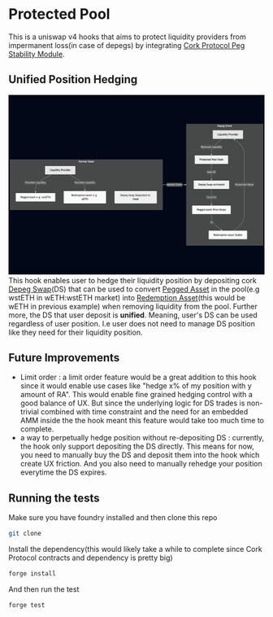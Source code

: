 # Protected Pool
This is a uniswap v4 hooks that aims to protect liquidity providers from impermanent loss(in case of depegs) by integrating [Cork Protocol Peg Stability Module](https://docs.cork.tech/core-concepts/peg-stability-module).

## Unified Position Hedging
![hook diagram](docs/diagram.png)
This hook enables user to hedge their liquidity position by depositing cork [Depeg Swap](https://docs.cork.tech/core-concepts/depeg-swap)(DS) that can be used to convert [Pegged Asset](https://docs.cork.tech/core-concepts/pegged-asset) in the pool(e.g wstETH in wETH:wstETH market) into [Redemption Asset](https://docs.cork.tech/core-concepts/redemption-asset)(this would be wETH in previous example) when removing liquidity from the pool. Further more, the DS that user deposit is **unified**. Meaning, user's DS can be used regardless of user position. I.e user does not need to manage DS position like they need for their liquidity position.


## Future Improvements
- Limit order : a limit order feature would be a great addition to this hook since it would enable use cases like "hedge x% of my position with y amount of RA". This would enable fine grained hedging control with a good balance of UX. But since the underlying logic for DS trades is non-trivial combined with time constraint and the need for an embedded AMM inside the the hook meant this feature would take too much time to complete.
- a way to perpetually hedge position without re-depositing DS :  currently, the hook only support depositing the DS directly. This means for now, you need to manually buy the DS and deposit them into the hook which create UX friction. And you also need to manually rehedge your position everytime the DS expires.

## Running the tests
Make sure you have foundry installed and then clone this repo
```bash
git clone
```
Install the dependency(this would likely take a while to complete since Cork Protocol contracts and dependency is pretty big)
```bash
forge install
```
And then run the test
```bash
forge test
```
